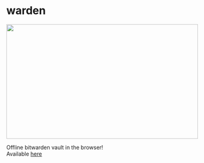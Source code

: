 # warden
<img src="https://github.com/thewh1teagle/warden/assets/61390950/101ee841-ab6f-4364-8afe-2528ffe2ad6c" width="500px" height="300px" />

Offline bitwarden vault in the browser!  
Available [here](https://thewh1teagle.github.io/warden)

